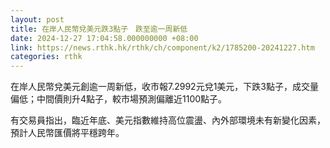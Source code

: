 ```yaml
---
layout: post
title: 在岸人民幣兌美元跌3點子　跌至逾一周新低
date: 2024-12-27 17:04:58.000000000 +08:00
link: https://news.rthk.hk/rthk/ch/component/k2/1785200-20241227.htm
categories: rthk
---
```


在岸人民幣兌美元創逾一周新低，收市報7.2992元兌1美元，下跌3點子，成交量偏低；中間價則升4點子，較市場預測偏離近1100點子。

有交易員指出，臨近年底、美元指數維持高位震盪、內外部環境未有新變化因素，預計人民幣匯價將平穩跨年。
